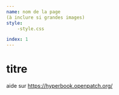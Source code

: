 ```yaml
---
name: nom de la page
(à inclure si grandes images)
style:
    -style.css

index: 1
---
```

# titre

aide sur https://hyperbook.openpatch.org/


